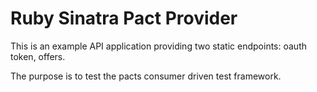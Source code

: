 # Ruby Sinatra Pact Provider

This is an example API application providing two static endpoints: oauth token, offers.

The purpose is to test the pacts consumer driven test framework.